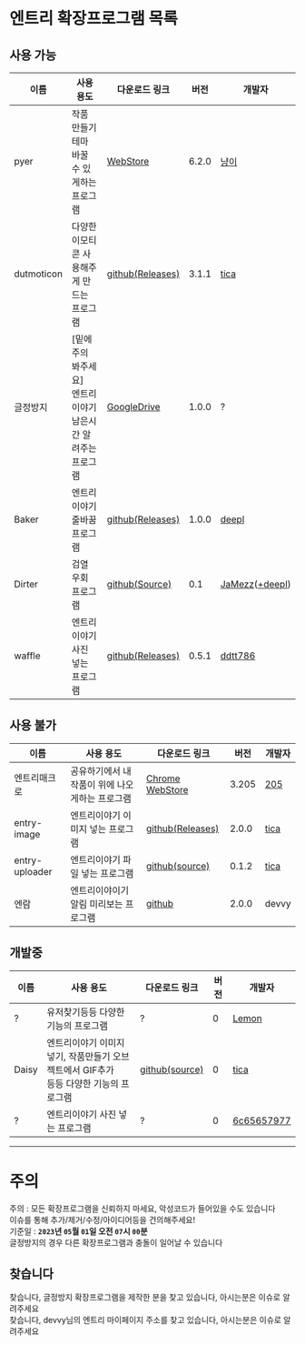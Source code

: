 # 엔트리 확장프로그램 목록

  ## 사용 가능
  |이름|사용 용도|다운로드 링크|버전|개발자|
  |-|-|-|-|-|
  |pyer|작품 만들기 테마 바꿀 수 있게하는 프로그램|[WebStore](https://chrome.google.com/webstore/detail/pyer-엔트리-테마/acakicmakfimdjpiopdgocnkemebjmln)|6.2.0|[냥이](https://playentry.org/profile/54b8879177aebdc00b150b12?sort=created&term=all)|
  |dutmoticon|다양한 이모티콘 사용해주게 만드는 프로그램|[github(Releases)](https://github.com/EntryHack/dutmoticon/releases/tag/3.1.1)|3.1.1|[tica](https://playentry.org/profile/60bc5559659bf40bd15d022c/project?sort=created&term=all)|
  |글정방지|[밑에 주의 봐주세요]<br>엔트리이야기  남은시간 알려주는 프로그램|[GoogleDrive](https://drive.google.com/file/d/1km3cE54-I-9y38XRfZb2fEoz3AyQo9x7/view)|1.0.0|?|
  |Baker|엔트리이야기 줄바꿈 프로그램|[github(Releases)](https://github.com/deliciouswaffle/Baker/releases/tag/crx)|1.0.0|[deepl](https://playentry.org/profile/64100ab2d4c5cc008aa08078?sort=created&term=all)|
  |Dirter|검열 우회 프로그램|[github(Source)](https://github.com/Im-JaMezz/Dirter)|0.1|[JaMezz](https://playentry.org/profile/642967259d3c0c00733b01b5?sort=created&term=all)([+deepl](https://playentry.org/profile/64100ab2d4c5cc008aa08078?sort=created&term=all))|
  |waffle|엔트리이야기 사진 넣는 프로그램|[github(Releases)](https://github.com/ddtt786/waffle/releases/tag/0.5.1)|0.5.1|[ddtt786](https://playentry.org/profile/6267d6308d2fe905d32ab6e0?sort=created&term=all)|

  ## 사용 불가
  |이름|사용 용도|다운로드 링크|버전|개발자|
  |-|-|-|-|-|
  |엔트리매크로|공유하기에서 내 작품이 위에 나오게하는 프로그램|[Chrome WebStore](https://chrome.google.com/webstore/detail/엔트리매크로/ppohgfpoodnckkkmiecloifljfkbbmlf?hl=ko)|3.205|[205](https://playentry.org/profile/56136825dadc91e1235b460d?sort=created&term=all)|
  |entry-image|엔트리이야기 이미지 넣는 프로그램|[github(Releases)](https://github.com/EntryHack/entry-image/releases/tag/2.0.0)|2.0.0|[tica](https://playentry.org/profile/60bc5559659bf40bd15d022c/project?sort=created&term=all)|
  |entry-uploader|엔트리이야기 파일 넣는 프로그램|[github(source)](https://github.com/thoratica/entry-uploader)|0.1.2|[tica](https://playentry.org/profile/60bc5559659bf40bd15d022c/project?sort=created&term=all)|
  |엔람|엔트리이야이기 알림 미리보는 프로그램|[github](./files/엔람.zip)|2.0.0|devvy|

  ## 개발중
  |이름|사용 용도|다운로드 링크|버전|개발자|
  |-|-|-|-|-|
  |?|유저찾기등등 다양한 기능의 프로그램|?|0|[Lemon](https://playentry.org/profile/615d31d849e1950333001a9f/project?sort=created&term=all)|
  |Daisy|엔트리이야기 이미지 넣기, 작품만들기 오브젝트에서 GIF추가<br>등등 다양한 기능의 프로그램|[github(source)](https://github.com/EntryHack/daisy)|0|[tica](https://playentry.org/profile/60bc5559659bf40bd15d022c/project?sort=created&term=all)|
  |?|엔트리이야기 사진 넣는 프로그램|?|0|[6c65657977](https://playentry.org/profile/5a5f38f2cb6f99f6b6347479?sort=created&term=all)|

---

# 주의
주의 : 모든 확장프로그램을 신뢰하지 마세요, 악성코드가 들어있을 수도 있습니다  
이슈를 통해 추가/제거/수정/아이디어등을 건의해주세요!  
기준일 : __`2023`년 `05`월 `01`일 오전 `07`시 `00`분__  
글정방지의 경우 다른 확장프로그램과 충돌이 일어날 수 있습니다

## 찾습니다
찾습니다, 글정방지 확장프로그램을 제작한 분을 찾고 있습니다, 아시는분은 이슈로 알려주세요  
찾습니다, devvy님의 엔트리 마이페이지 주소를 찾고 있습니다, 아시는분은 이슈로 알려주세요
